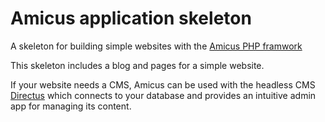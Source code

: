 # Amicus application skeleton

A skeleton for building simple websites with the [Amicus PHP framwork](https://github.com/mikebirch/Amicus-php)

This skeleton includes a blog and pages for a simple website.

If your website needs a CMS, Amicus can be used with the headless CMS [Directus](https://directus.io/) which connects to your database and provides an intuitive admin app for managing its content. 
